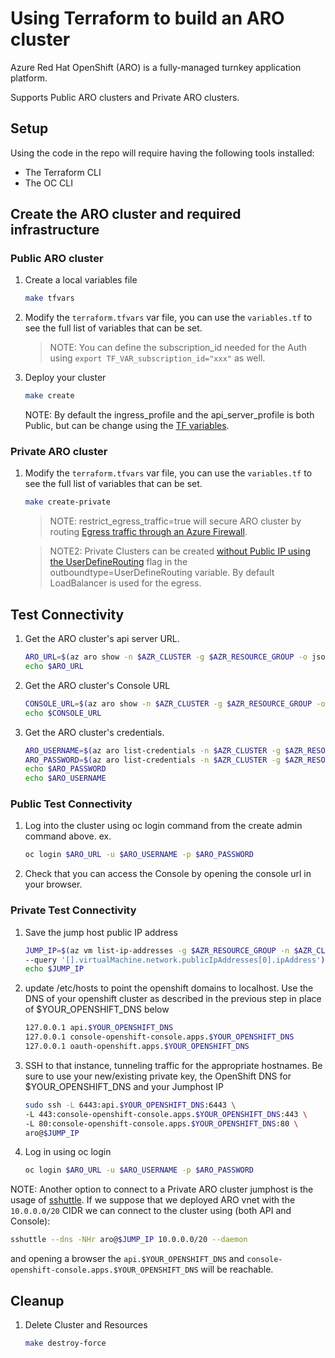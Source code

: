 # Using Terraform to build an ARO cluster

Azure Red Hat OpenShift (ARO) is a fully-managed turnkey application platform.

Supports Public ARO clusters and Private ARO clusters.

## Setup

Using the code in the repo will require having the following tools installed:

- The Terraform CLI
- The OC CLI

## Create the ARO cluster and required infrastructure

### Public ARO cluster

1. Create a local variables file

   ```bash
   make tfvars
   ```

1. Modify the `terraform.tfvars` var file, you can use the `variables.tf` to see the full list of variables that can be set.

   >NOTE: You can define the subscription_id needed for the Auth using ```export TF_VAR_subscription_id="xxx"``` as well.

1. Deploy your cluster

   ```bash
   make create
   ```

   NOTE: By default the ingress_profile and the api_server_profile is both Public, but can be change using the [TF variables](https://github.com/rh-mobb/terraform-aro/blob/main/variable.tf).

### Private ARO cluster

1. Modify the `terraform.tfvars` var file, you can use the `variables.tf` to see the full list of variables that can be set.

   ```bash
   make create-private
   ```

   >NOTE: restrict_egress_traffic=true will secure ARO cluster by routing [Egress traffic through an Azure Firewall](https://learn.microsoft.com/en-us/azure/openshift/howto-restrict-egress).

   >NOTE2: Private Clusters can be created [without Public IP using the UserDefineRouting](https://learn.microsoft.com/en-us/azure/openshift/howto-create-private-cluster-4x#create-a-private-cluster-without-a-public-ip-address) flag in the outboundtype=UserDefineRouting variable. By default LoadBalancer is used for the egress.

## Test Connectivity

1. Get the ARO cluster's api server URL.

   ```bash
   ARO_URL=$(az aro show -n $AZR_CLUSTER -g $AZR_RESOURCE_GROUP -o json | jq -r '.apiserverProfile.url')
   echo $ARO_URL
   ```

1. Get the ARO cluster's Console URL

   ```bash
   CONSOLE_URL=$(az aro show -n $AZR_CLUSTER -g $AZR_RESOURCE_GROUP -o json | jq -r '.consoleProfile.url')
   echo $CONSOLE_URL
   ```

1. Get the ARO cluster's credentials.

   ```bash
   ARO_USERNAME=$(az aro list-credentials -n $AZR_CLUSTER -g $AZR_RESOURCE_GROUP -o json | jq -r '.kubeadminUsername')
   ARO_PASSWORD=$(az aro list-credentials -n $AZR_CLUSTER -g $AZR_RESOURCE_GROUP -o json | jq -r '.kubeadminPassword')
   echo $ARO_PASSWORD
   echo $ARO_USERNAME
   ```

### Public Test Connectivity

1. Log into the cluster using oc login command from the create admin command above. ex.

    ```bash
    oc login $ARO_URL -u $ARO_USERNAME -p $ARO_PASSWORD
    ```

1. Check that you can access the Console by opening the console url in your browser.

### Private Test Connectivity

1. Save the jump host public IP address

    ```bash
   JUMP_IP=$(az vm list-ip-addresses -g $AZR_RESOURCE_GROUP -n $AZR_CLUSTER-jumphost -o tsv \
   --query '[].virtualMachine.network.publicIpAddresses[0].ipAddress')
   echo $JUMP_IP
   ```

1. update /etc/hosts to point the openshift domains to localhost. Use the DNS of your openshift cluster as described in the previous step in place of $YOUR_OPENSHIFT_DNS below

   ```bash
   127.0.0.1 api.$YOUR_OPENSHIFT_DNS
   127.0.0.1 console-openshift-console.apps.$YOUR_OPENSHIFT_DNS
   127.0.0.1 oauth-openshift.apps.$YOUR_OPENSHIFT_DNS
   ```

1. SSH to that instance, tunneling traffic for the appropriate hostnames. Be sure to use your new/existing private key, the OpenShift DNS for $YOUR_OPENSHIFT_DNS and your Jumphost IP

   ```bash
   sudo ssh -L 6443:api.$YOUR_OPENSHIFT_DNS:6443 \
   -L 443:console-openshift-console.apps.$YOUR_OPENSHIFT_DNS:443 \
   -L 80:console-openshift-console.apps.$YOUR_OPENSHIFT_DNS:80 \
   aro@$JUMP_IP
   ```

1. Log in using oc login

   ```bash
   oc login $ARO_URL -u $ARO_USERNAME -p $ARO_PASSWORD
   ```

NOTE: Another option to connect to a Private ARO cluster jumphost is the usage of [sshuttle](https://sshuttle.readthedocs.io/en/stable/index.html). If we suppose that we deployed ARO vnet with the `10.0.0.0/20` CIDR we can connect to the cluster using (both API and Console):

```bash
sshuttle --dns -NHr aro@$JUMP_IP 10.0.0.0/20 --daemon
```

and opening a browser the `api.$YOUR_OPENSHIFT_DNS` and `console-openshift-console.apps.$YOUR_OPENSHIFT_DNS` will be reachable.

## Cleanup

1. Delete Cluster and Resources

    ```bash
    make destroy-force
    ```
